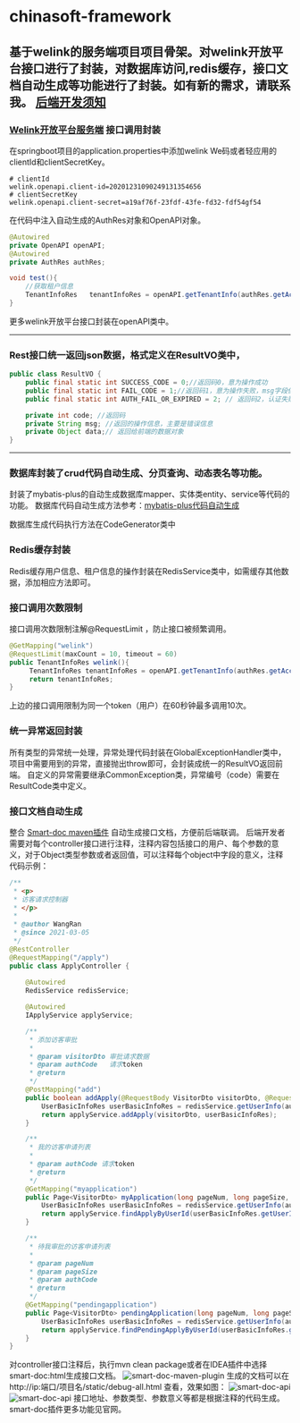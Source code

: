 # chinasoft-framework

基于welink的服务端项目项目骨架。对welink开放平台接口进行了封装，对数据库访问,redis缓存，接口文档自动生成等功能进行了封装。如有新的需求，请联系我。
[后端开发须知](http://192.168.11.111:8090/x/jgAF)
------
### [Welink开放平台服务端](https://open.welink.huaweicloud.com/docs/) 接口调用封装
在springboot项目的application.properties中添加welink We码或者轻应用的clientId和clientSecretKey。

```properties
# clientId
welink.openapi.client-id=20201231090249131354656
# clientSecretKey
welink.openapi.client-secret=a19af76f-23fdf-43fe-fd32-fdf54gf54

```
在代码中注入自动生成的AuthRes对象和OpenAPI对象。
```java
@Autowired
private OpenAPI openAPI;
@Autowired
private AuthRes authRes;

void test(){
    //获取租户信息
    TenantInfoRes   tenantInfoRes = openAPI.getTenantInfo(authRes.getAccess_token());
}
```
更多welink开放平台接口封装在openAPI类中。

-----
### Rest接口统一返回json数据，格式定义在ResultVO类中，
```java
public class ResultVO {
    public final static int SUCCESS_CODE = 0;//返回码0，意为操作成功
    public final static int FAIL_CODE = 1;//返回码1，意为操作失败，msg字段保存具体错误信息
    public final static int AUTH_FAIL_OR_EXPIRED = 2; // 返回码2，认证失败或者认证已过期

    private int code; //返回码
    private String msg; //返回的操作信息，主要是错误信息
    private Object data;// 返回给前端的数据对象
}
```
----
### 数据库封装了crud代码自动生成、分页查询、动态表名等功能。
封装了mybatis-plus的自动生成数据库mapper、实体类entity、service等代码的功能。
数据库代码自动生成方法参考：[mybatis-plus代码自动生成](https://mp.baomidou.com/guide/generator.html)

数据库生成代码执行方法在CodeGenerator类中
### Redis缓存封装
Redis缓存用户信息、租户信息的操作封装在RedisService类中，如需缓存其他数据，添加相应方法即可。
### 接口调用次数限制
接口调用次数限制注解@RequestLimit ，防止接口被频繁调用。
```java
@GetMapping("welink")
@RequestLimit(maxCount = 10, timeout = 60)
public TenantInfoRes welink(){
     TenantInfoRes tenantInfoRes = openAPI.getTenantInfo(authRes.getAccess_token());
     return tenantInfoRes;
}
```
上边的接口调用限制为同一个token（用户）在60秒钟最多调用10次。
### 统一异常返回封装
所有类型的异常统一处理，异常处理代码封装在GlobalExceptionHandler类中，项目中需要用到的异常，直接抛出throw即可，会封装成统一的ResultVO返回前端。
自定义的异常需要继承CommonException类，异常编号（code）需要在ResultCode类中定义。
### 接口文档自动生成
整合 [Smart-doc maven插件](https://gitee.com/smart-doc-team/smart-doc) 自动生成接口文档，方便前后端联调。
后端开发者需要对每个controller接口进行注释，注释内容包括接口的用户、每个参数的意义，对于Object类型参数或者返回值，可以注释每个object中字段的意义，注释代码示例：
```java
/**
 * <p>
 * 访客请求控制器
 * </p>
 *
 * @author WangRan
 * @since 2021-03-05
 */
@RestController
@RequestMapping("/apply")
public class ApplyController {
    
    @Autowired
    RedisService redisService;

    @Autowired
    IApplyService applyService;

    /**
     * 添加访客审批
     *
     * @param visitorDto 审批请求数据
     * @param authCode   请求token
     * @return
     */
    @PostMapping("add")
    public boolean addApply(@RequestBody VisitorDto visitorDto, @RequestHeader("authCode") String authCode) {
        UserBasicInfoRes userBasicInfoRes = redisService.getUserInfo(authCode);
        return applyService.addApply(visitorDto, userBasicInfoRes);
    }

    /**
     * 我的访客申请列表
     *
     * @param authCode 请求token
     * @return
     */
    @GetMapping("myapplication")
    public Page<VisitorDto> myApplication(long pageNum, long pageSize, @RequestHeader("authCode") String authCode) {
        UserBasicInfoRes userBasicInfoRes = redisService.getUserInfo(authCode);
        return applyService.findApplyByUserId(userBasicInfoRes.getUserId(), pageNum, pageSize);
    }

    /**
     * 待我审批的访客申请列表
     *
     * @param pageNum
     * @param pageSize
     * @param authCode
     * @return
     */
    @GetMapping("pendingapplication")
    public Page<VisitorDto> pendingApplication(long pageNum, long pageSize, @RequestHeader("authCode") String authCode) {
        UserBasicInfoRes userBasicInfoRes = redisService.getUserInfo(authCode);
        return applyService.findPendingApplyByUserId(userBasicInfoRes.getUserId(), pageNum, pageSize);
    }
}
```
对controller接口注释后，执行mvn clean package或者在IDEA插件中选择smart-doc:html生成接口文档。
![smart-doc-maven-plugin](https://raw.githubusercontent.com/shalousun/smart-doc-maven-plugin/master/images/idea.png)
生成的文档可以在 http://ip:端口/项目名/static/debug-all.html 查看，效果如图：
![smart-doc-api](https://gitee.com/smart-doc-team/smart-doc/raw/master/screen/example.png)
![smart-doc-api](https://gitee.com/smart-doc-team/smart-doc/raw/master/screen/request-header.png)
接口地址、参数类型、参数意义等都是根据注释的代码生成。
smart-doc插件更多功能见官网。


